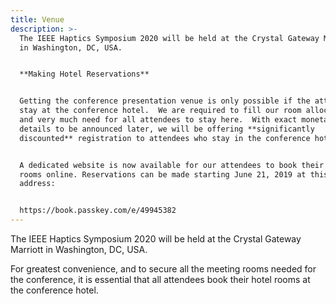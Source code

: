 ```yaml
---
title: Venue
description: >-
  The IEEE Haptics Symposium 2020 will be held at the Crystal Gateway Marriott
  in Washington, DC, USA.


  **Making Hotel Reservations**


  Getting the conference presentation venue is only possible if the attendees
  stay at the conference hotel.  We are required to fill our room allocation,
  and very much need for all attendees to stay here.  With exact monetary
  details to be announced later, we will be offering **significantly
  discounted** registration to attendees who stay in the conference hotel.


  A dedicated website is now available for our attendees to book their hotel
  rooms online. Reservations can be made starting June 21, 2019 at this web
  address: 


  https://book.passkey.com/e/49945382
---
```


The IEEE Haptics Symposium 2020 will be held at the Crystal Gateway Marriott in Washington, DC, USA.

For greatest convenience, and to secure all the meeting rooms needed for the conference, it is essential that all attendees book their hotel rooms at the conference hotel.
